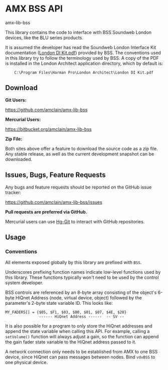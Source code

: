 # AMX BSS API

amx-lib-bss

This library contains the code to interface with BSS Soundweb London devices,
like the BLU series products.

It is assumed the developer has read the Soundweb London Interface Kit
documentation ([London DI Kit.pdf](http://www.jands.com.au/__data/assets/pdf_file/0009/38475/London_DI_Kit_v2.pdf))
provided by BSS. The conventions used in this library try to follow the
terminology used by BSS. A copy of the PDF is installed in the London Architect
application directory, which by default is:

```text
    C:\Program Files\Harman Pro\London Architect\London DI Kit.pdf
```


## Download

**Git Users:**

https://github.com/amclain/amx-lib-bss


**Mercurial Users:**

https://bitbucket.org/amclain/amx-lib-bss


**Zip File:**

Both sites above offer a feature to download the source code as a zip file.
Any stable release, as well as the current development snapshot can be downloaded.


## Issues, Bugs, Feature Requests

Any bugs and feature requests should be reported on the GitHub issue tracker:

https://github.com/amclain/amx-lib-bss/issues


**Pull requests are preferred via GitHub.**

Mercurial users can use [Hg-Git](http://hg-git.github.io/) to interact with
GitHub repositories.


## Usage

### Conventions

All elements exposed globally by this library are prefixed with `BSS`.
    
Underscores prefixing function names indicate low-level functions used by this
library. These functions typically won't need to be used by the control system
developer.

BSS controls are referenced by an 8-byte array consisting of the object's 6-byte
HiQnet Address (node, virtual device, object) followed by the parameter's 2-byte
state variable ID. This looks like:

```text
MY_FADERS[] = {$05, $F1, $03, $00, $01, $07, $4E, $20}
               ------ HiQnet Address ------  -- SV --
```

It is also possible for a program to only store the HiQnet addresses and append
the state variable when calling this API. For example, calling a `setVolume()`
function will always adjust a gain, so the function can append the gain fader
state variable to the HiQnet address passed to it.

A network connection only needs to be established from AMX to one BSS device,
since HiQnet can pass messages between nodes. Bind `vdvBSS` to one physical
device.
